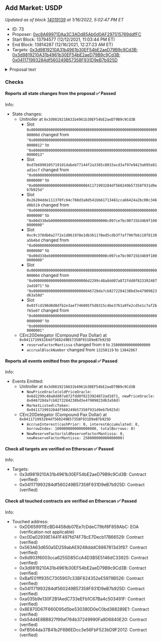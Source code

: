## Add Market: USDP

_Updated as of block [14019139](https://etherscan.io/block/14019139) at 1/16/2022, 5:02:47 PM ET_

- ID: 73
- Proposer: [0xc8A69971DAa3C3ADd85Ab0d0AF297515769ddfFC](https://etherscan.io/address/0xc8A69971DAa3C3ADd85Ab0d0AF297515769ddfFC)
- Start Block: 13794577 (12/12/2021, 11:03:44 PM ET)
- End Block: 13814287 (12/16/2021, 12:27:23 AM ET)
- Targets: [0x3d9819210A31b4961b30EF54bE2aeD79B9c9Cd3B](https://etherscan.io/address/0x3d9819210A31b4961b30EF54bE2aeD79B9c9Cd3B#code); [0x3d9819210A31b4961b30EF54bE2aeD79B9c9Cd3B](https://etherscan.io/address/0x3d9819210A31b4961b30EF54bE2aeD79B9c9Cd3B#code); [0x041171993284df560249B57358F931D9eB7b925D](https://etherscan.io/address/0x041171993284df560249B57358F931D9eB7b925D#code)

<details>
  <summary>Proposal text</summary>

> # Add Market: USDP
> Pax Dollar (USDP) is one of the most regulated stablecoin around being regulated by the New York State Department of Financial Services (“NYDFS”). This has the following benefits ([taken from here](https://www.paxos.com/a-regulated-stablecoin-means-having-a-regulator/)):
> - The value of each stablecoin token is tied directly to the value of the US dollar, and the amount of “reserve” dollars equal or exceed the number of stablecoins outstanding.
> - Regulators are overseeing the establishment and maintenance of reserves backing the stablecoins.
> - Reserves may only be held in the safest forms, such as FDIC-insured bank accounts and in short-term maturity US Treasury instruments.
> - Reserves are fully segregated from corporate assets, specifically for the benefit of token holders, and are held bankruptcy remote pursuant to the New York Banking Law.
> 
> This proposal serves to add a market for Pax Dollar (USDP) with the following parameters:
> - Interest rate model: same as cDAI, cUSDT, and cTUSD (stablecoin standard)
> - Collateral factor: 0% (standard to start)
> - Reserve factor: 25% (standard)
> - Borrow limit: none
> - COMP rewards: none (for now, pending a broader discussion)
> 
> This proposal also updates the Uniswap-anchored ChainLink oracle with support for USDP (pegged to 1 USD).
> 
> References:
> - [Etherscan - UAV price oracle](https://etherscan.io/address/0x046728da7cb8272284238bd3e47909823d63a58d)
> - [Etherscan - cUSDP](https://etherscan.io/token/0x8e870d67f660d95d5be530380d0ec0bd388289e1)
> - [Forums discussion](https://www.comp.xyz/t/new-listing-proposal-paxos-stablecoin-pax/1894/)
> - [Proposal simulation](https://github.com/TylerEther/compound-protocol/blob/add-market-usdp/spec/sim/1000-add-market-usdp/hypothetical_proposal.sim)
> 
> Proposer disclaimers, affiliations, and transparency:
> - USDP held over the past 90 days: none
> - Compensation for this proposal: none
> - Affiliation to USDP/Paxos: none
</details>

### Checks
#### Reports all state changes from the proposal ✅ Passed
  




Info:
- State changes:
    - Unitroller at `0x3d9819210A31b4961b30EF54bE2aeD79B9c9Cd3B`
        - Slot `0x000000000000000000000000000000000000000000000000000000000000000d` changed from `"0x0000000000000000000000000000000000000000000000000000000000000012"` to `"0x0000000000000000000000000000000000000000000000000000000000000013"`
        - Slot `0xd7b6990105719101dabeb77144f2a3385c8033acd3af97e9423a695e81ad1ec7` changed from `"0x0000000000000000000000000000000000000000000000000000000000000000"` to `"0x000000000000000000000000041171993284df560249b57358f931d9eb7b925d"`
        - Slot `0x26204dde111370fc84c788d3a0d541bb61713481cca66424a2bc00c346d0b519` changed from `"0x0000000000000000000000000000000000000000000000000000000000000000"` to `"0x00d338eb00000000000000000000000000c097ce7bc90715b34b9f1000000000"`
        - Slot `0xc9c378db0a2772e1d861978e1db361178ed5cdb3f7af796fb6118f8138a5b4bd` changed from `"0x0000000000000000000000000000000000000000000000000000000000000000"` to `"0x00d338eb00000000000000000000000000c097ce7bc90715b34b9f1000000000"`
        - Slot `0x0000000000000000000000000000000000000000000000000000000000000004` changed from `"0x0000000000000000000000006d2299c48a8dd07a872fdd0f8233924872ad1071"` to `"0x000000000000000000000000046728da7cb8272284238bd3e47909823d63a58d"`
        - Slot `0x83fcd198d0d0dfb2e3aef746005f5d0315c4be3761a9fe2cd5e1c7af2bf65e07` changed from `"0x0000000000000000000000000000000000000000000000000000000000000000"` to `"0x0000000000000000000000000000000000000000000000000000000000000001"`
    - CErc20Delegator (Compound Pax Dollar) at `0x041171993284df560249B57358F931D9eB7b925D`
        - `reserveFactorMantissa` changed from `0` to `250000000000000000`
        - `accrualBlockNumber` changed from `13258119` to `13842667`

#### Reports all events emitted from the proposal ✅ Passed
  




Info:
- Events Emitted:
    - Unitroller at `0x3d9819210A31b4961b30EF54bE2aeD79B9c9Cd3B`
        - `NewPriceOracle(oldPriceOracle: 0x6d2299c48a8dd07a872fdd0f8233924872ad1071, newPriceOracle: 0x046728da7cb8272284238bd3e47909823d63a58d)`
        - `MarketListed(cToken: 0x041171993284df560249b57358f931d9eb7b925d)`
    - CErc20Delegator (Compound Pax Dollar) at `0x041171993284df560249B57358F931D9eB7b925D`
        - `AccrueInterest(cashPrior: 0, interestAccumulated: 0, borrowIndex: 1000000000000000000, totalBorrows: 0)`
        - `NewReserveFactor(oldReserveFactorMantissa: 0, newReserveFactorMantissa: 250000000000000000)`

#### Check all targets are verified on Etherscan ✅ Passed
  




Info:
- Targets:
    - 0x3d9819210A31b4961b30EF54bE2aeD79B9c9Cd3B: Contract (verified)
    - 0x041171993284df560249B57358F931D9eB7b925D: Contract (verified)

#### Check all touched contracts are verified on Etherscan ✅ Passed
  




Info:
- Touched address:
    - 0xDD659911EcBD4458db07Ee7cDdeC79bf8F859AbC: EOA (verification not applicable)
    - 0xc0Da02939E1441F497fd74F78cE7Decb17B66529: Contract (verified)
    - 0x563A63d650a5D259abAE9248dddC6867813d3f87: Contract (verified)
    - 0x6d903f6003cca6255D85CcA4D3B5E5146dC33925: Contract (verified)
    - 0x3d9819210A31b4961b30EF54bE2aeD79B9c9Cd3B: Contract (verified)
    - 0xBafE01ff935C7305907c33BF824352eE5979B526: Contract (verified)
    - 0x041171993284df560249B57358F931D9eB7b925D: Contract (verified)
    - 0xa035b9e130F2B1AedC733eEFb1C67Ba4c503491F: Contract (verified)
    - 0x8E870D67F660D95d5be530380D0eC0bd388289E1: Contract (verified)
    - 0xb54d4E8BB827f99af764b37249990Fa9D6840E20: Contract (verified)
    - 0xFB564da37B41b2F6B6EDcc3e56FbF523bD9F2012: Contract (verified)
